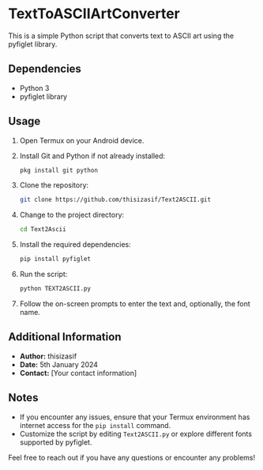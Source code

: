 # TextToASCIIArtConverter

This is a simple Python script that converts text to ASCII art using the pyfiglet library.

## Dependencies

- Python 3
- pyfiglet library

## Usage

1. Open Termux on your Android device.
2. Install Git and Python if not already installed:

    ```bash
    pkg install git python
    ```

3. Clone the repository:

    ```bash
    git clone https://github.com/thisizasif/Text2ASCII.git
    ```

4. Change to the project directory:

    ```bash
    cd Text2Ascii
    ```

5. Install the required dependencies:

    ```bash
    pip install pyfiglet
    ```

6. Run the script:

    ```bash
    python TEXT2ASCII.py
    ```

7. Follow the on-screen prompts to enter the text and, optionally, the font name.

## Additional Information

- **Author:** thisizasif
- **Date:** 5th January 2024
- **Contact:** [Your contact information]

## Notes

- If you encounter any issues, ensure that your Termux environment has internet access for the `pip install` command.
- Customize the script by editing `Text2ASCII.py` or explore different fonts supported by pyfiglet.

Feel free to reach out if you have any questions or encounter any problems!
